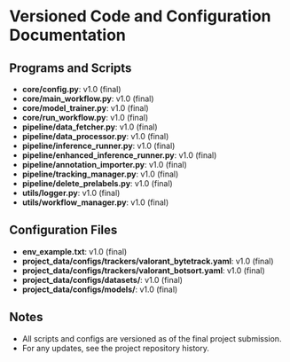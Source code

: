 # Versioned Code and Configuration Documentation

## Programs and Scripts
- **core/config.py**: v1.0 (final)
- **core/main_workflow.py**: v1.0 (final)
- **core/model_trainer.py**: v1.0 (final)
- **core/run_workflow.py**: v1.0 (final)
- **pipeline/data_fetcher.py**: v1.0 (final)
- **pipeline/data_processor.py**: v1.0 (final)
- **pipeline/inference_runner.py**: v1.0 (final)
- **pipeline/enhanced_inference_runner.py**: v1.0 (final)
- **pipeline/annotation_importer.py**: v1.0 (final)
- **pipeline/tracking_manager.py**: v1.0 (final)
- **pipeline/delete_prelabels.py**: v1.0 (final)
- **utils/logger.py**: v1.0 (final)
- **utils/workflow_manager.py**: v1.0 (final)

## Configuration Files
- **env_example.txt**: v1.0 (final)
- **project_data/configs/trackers/valorant_bytetrack.yaml**: v1.0 (final)
- **project_data/configs/trackers/valorant_botsort.yaml**: v1.0 (final)
- **project_data/configs/datasets/**: v1.0 (final)
- **project_data/configs/models/**: v1.0 (final)

## Notes
- All scripts and configs are versioned as of the final project submission.
- For any updates, see the project repository history. 
